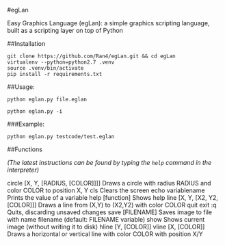 #egLan

Easy Graphics Language (egLan): a simple graphics scripting language, built as a scripting layer on top of Python

##Installation

    git clone https://github.com/Ran4/egLan.git && cd egLan
    virtualenv --python=python2.7 .venv
    source .venv/bin/activate
    pip install -r requirements.txt


##Usage:

`python eglan.py file.eglan`

`python eglan.py -i`

###Example:

`python eglan.py testcode/test.eglan`


##Functions

*(The latest instructions can be found by typing the `help` command in the interpreter)*

circle [X, Y, [RADIUS, [COLOR]]]]
        Draws a circle with radius RADIUS and color COLOR to position X, Y
cls
        Clears the screen
echo variablename
        Prints the value of a variable
help [function]
        Shows help
line [X, Y, [X2, Y2, [COLOR]]]
        Draws a line from (X,Y) to (X2,Y2) with color COLOR
quit
exit
:q
        Quits, discarding unsaved changes
save [FILENAME]
        Saves image to file with name filename (default: FILENAME variable)
show
        Shows current image (without writing it to disk)
hline [Y, [COLOR]]
vline [X, [COLOR]]
        Draws a horizontal or vertical line with color COLOR with position X/Y
